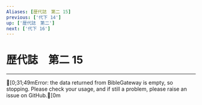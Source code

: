 ```yaml
---
Aliases: [歴代誌　第二 15]
previous: ['代下 14']
up: ['歴代誌　第二']
next: ['代下 16']
---
```

# 歴代誌　第二 15

***
[0;31;49mError: the data returned from BibleGateway is empty, so stopping. Please check your usage, and if still a problem, please raise an issue on GitHub.[0m
